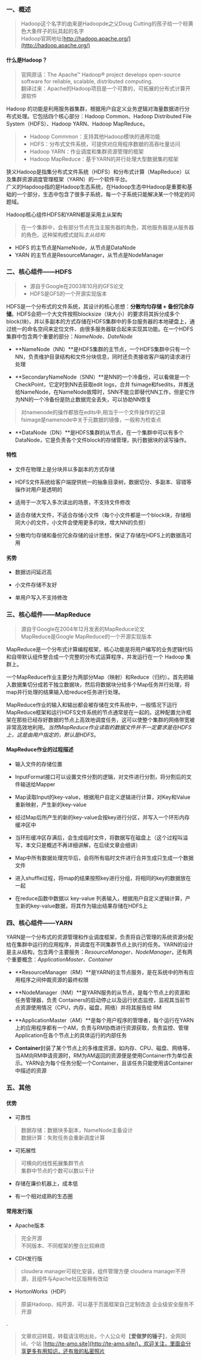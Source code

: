 ### 一、概述

> Hadoop这个名字的由来是Hadoopde之父Doug Cutting的孩子给一个棕黄色大象样子的玩具起的名字  
> Hadoop官网地址[http://hadoop.apache.org/](http://hadoop.apache.org/)

#### 什么是Hadoop？
> 官网原话：The Apache™ Hadoop® project develops open-source software for reliable, scalable, distributed computing.    
> 翻译过来：Apache的Hadoop项目是一个可靠的，可拓展的分布式计算开源软件

Hadoop 的功能是利用服务器集群，根据用户自定义业务逻辑对海量数据进行分布式处理。它包括四个核心部分：Hadoop Common、Hadoop Distributed File System（HDFS）、Hadoop YARN、Hadoop MapReduce。  

> * Hadoop Commmon：支持其他Hadoop模块的通用功能  
> * HDFS：分布式文件系统，可提供对应用程序数据的高吞吐量访问  
> * Hadoop YARN：作业调度和集群资源管理的框架  
> * Hadoop MapReduce：基于YARN的并行处理大型数据集的框架  

狭义Hadoop是指集分布式文件系统（HDFS）和分布式计算（MapReduce）以及集群资源调度管理框架（YARN）的一个软件平台。  
广义的Hapdoop指的是Hadoop生态系统，在Hadoop生态中Hadoop是重要和基础的一个部分，生态中包含了很多子系统，每一个子系统只能解决某一个特定的问题域。  

Hadoop核心组件HDFS和YARN都是采用主从架构
> 在一个集群中，会有部分节点充当主服务器的角色，其他服务器是从服务器的角色，这种架构模式就叫*主从结构*

* HDFS 的主节点是NameNode，从节点是DataNode
* YARN 的主节点是ResourceManager，从节点是NodeManager

### 二、核心组件——HDFS

> * 源自于Google在2003年10月的GFS论文  
> * HDFS是GFS的一个开源实现版本

HDFS是一个分布式的文件系统，其设计的核心思想：**分散均匀存储 + 备份冗余存储**。HDFS会把一个大文件按照blocksize（块大小）的要求将其拆分成多个block(块)，并以多副本的方式存储在HDFS集群中的多台服务器的本地硬盘上，通过统一的命名空间来定位文件、由很多服务器联合起来实现其功能。在一个HDFS集群中包含两个重要的部分：*NameNode*、*DateNode*

* **NameNode（NN）**是HDFS集群的主节点，一个HDFS集群中只有一个NN，负责维护目录结构和文件分块信息，同时还负责接收客户端的请求进行处理

* **SecondaryNameNode（SNN）**是NN的一个冷备份，可以看做是一个CheckPoint，它定时到NN去获取edit logs，合并 fsimage和fsedits，并推送给NameNode，在NameNode故障时，SNN不能立即替代NN工作，但是它作为NN的一个冷备份是防止数据完全丢失，可以协助NN恢复

> 对namenode的操作都放在edits中,相当于一个文件操作的记录  
> fsimage是namenode中关于元数据的镜像，一般称为检查点

* **DataNode（DN）**是HDFS集群的从节点，在一个集群中可以有多个DataNode，它是负责各个文件block的存储管理，执行数据块的读写操作。

#### 特性

* 文件在物理上是分块并以多副本的方式存储

* HDFS文件系统给客户端提供统一的抽象目录树，数据切分、多副本、容错等操作对用户是透明的

* 适用于一次写入多次读出的场景，不支持文件修改

* 适合存储大文件，不适合存储小文件（每个小文件都是一个block块，存储相同大小的文件，小文件会使用更多的块，增大NN的负担）

* 分散均匀存储和备份冗余存储的设计思想，保证了存储在HDFS上的数据高可用

#### 劣势

* 数据访问延迟高

* 小文件存储不友好

* 单用户写入不支持修改

### 三、核心组件——MapReduce

> 源自于Google在2004年12月发表的MapReduce论文  
> MapReduce是Google MapReduce的一个开源实现版本

MapReduce是一个分布式计算编程框架，核心功能是将用户编写的业务逻辑代码和自带默认组件整合成一个完整的分布式运算程序，并发运行在一个 Hadoop 集群上。

一个MapReduce作业主要分为两部分Map（映射）和Reduce（归约）。首先把输入数据集切分成若干独立数据块，然后将数据块分给多个Map任务并行处理，将map并行处理的结果输入给reduce任务进行处理。  

MapReduce作业的输入和输出都会被存储在文件系统中，一般情况下运行MapReduce框架和运行HDFS文件系统的节点通常是在一起的。这种配置允许框架在那些已经存好数据的节点上高效地调度任务，这可以使整个集群的网络带宽被非常高效地利用。*当然MapReduce作业读取的数据文件并不一定要求是在HDFS上，这是由用户指定的，默认是HDFS*。

#### MapReduce作业的过程描述

* 输入文件的存储位置

* InputFormat接口可以设置文件分割的逻辑，对文件进行分割，将分割后的文件输送给Mapper

* Map读取Input的key-value，根据用户自定义逻辑进行计算，对Key和Value重新映射，产生新的key-value

* 经过Map后所产生的新的key-value会按key进行分区，并写入一个环形内存缓冲区中

* 当环形缓冲区存满后，会生成临时文件，将数据写在磁盘上（这个过程叫溢写，本文只是概述不再详细讲解，在后续文章会细讲）

* Map中所有数据处理完毕后，会将所有临时文件进行合并生成只生成一个数据文件

* 进入shuffle过程，将map的结果按照key进行分组，将相同的key的数据放在一起

* 在reduce函数中数据以 key-value 列表输入，根据用户自定义逻辑计算，产生新的key-value数据，将其作为输出结果存储在HDFS上

### 四、核心组件——YARN

YARN是一个分布式的资源管理和作业调度框架，负责将自己管理的系统资源分配给在集群中运行的应用程序，并调度在不同集群节点上执行的任务。YARN的设计是主从结构，包含两个主要服务：*ResourceManager、NodeManager*，还有两个重要概念：*ApplicationMaster、Container*

* **ResourceManager（RM）**是YARN的主节点服务，是在系统中的所有应用程序之间仲裁资源的最终权限  

* **NodeManager（NM）**是YARN服务的从节点，是每个节点上的资源和任务管理器，负责 Containers的启动停止以及运行状态监控，监视其当前节点资源使用情况（CPU，内存，磁盘，网络）并将其报告给 RM

* **ApplicationMaster（AM）**是每个用户程序的管理者，每个运行在YARN上的应用程序都有一个AM，负责与RM协商进行资源获取，负责监控、管理Application在各个节点上的具体运行的内部任务

* **Container**封装了某个节点上的多维度资源，如内存、CPU、磁盘、网络等，当AM向RM申请资源时，RM为AM返回的资源便是使用Container作为单位表示。YARN会为每个任务分配一个Container，且该任务只能使用该Container中描述的资源

### 五、其他

#### 优势

* 可靠性

> 数据存储：数据块多副本，NameNode主备设计  
> 数据计算：失败任务会重新调度计算

* 可拓展性

> 可横向的线性拓展集群节点  
> 集群中节点的个数可以数以千计 

* 存储在廉价机器上，成本低

* 有一个相对成熟的生态圈

#### 常用发行版

* Apache版本

> 完全开源  
> 不同版本、不同框架的整合比较麻烦

* CDH发行版

> cloudera manager可视化安装，组件管理方便
> cloudera manager不开源，且组件与Apache社区版稍有改动

* HortonWorks（HDP）

> 原装Hadoop、纯开源、可以基于页面框架自己定制改造
> 企业级安全服务不开源

.

> 文章欢迎转载，转载请注明出处，个人公众号【**爱做梦的锤子**】，全网同id，个站 [http://te-amo.site](http://te-amo.site/)，欢迎关注，里面会分享更多有用知识，还有我的私密照片

